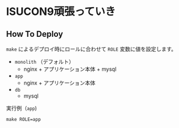 ISUCON9頑張っていき
====

## How To Deploy

`make` によるデプロイ時にロールに合わせて `ROLE` 変数に値を設定します。

* `monolith` （デフォルト）
    * nginx  + アプリケーション本体 + mysql
* `app`
    * nginx + アプリケーション本体
* `db`
    * mysql

実行例（`app`)

```
make ROLE=app
```
